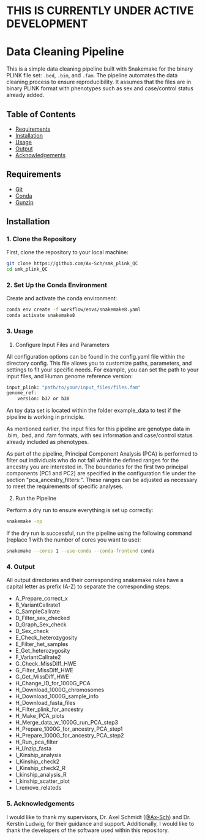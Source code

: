 # THIS IS CURRENTLY UNDER ACTIVE DEVELOPMENT




# Data Cleaning Pipeline

This is a simple data cleaning pipeline built with Snakemake for the binary PLINK file set: `.bed`, `.bim`, and `.fam`. The pipeline automates the data cleaning process to ensure reproducibility. It assumes that the files are in binary PLINK format with phenotypes such as sex and case/control status already added.

## Table of Contents

- [Requirements](#requirements)
- [Installation](#installation)
- [Usage](#usage)
- [Output](#output)
- [Acknowledgements](#acknowledgements)

## Requirements

- [Git](https://git-scm.com/)
- [Conda](https://docs.conda.io/projects/conda/en/latest/user-guide/install/index.html)
- [Gunzip](https://www.gnu.org/software/gzip/)

## Installation

### 1. Clone the Repository

First, clone the repository to your local machine:

```sh
git clone https://github.com/Ax-Sch/smk_plink_QC 
cd smk_plink_QC
```

### 2.  Set Up the Conda Environment

Create and activate the conda environment:
```sh
conda env create -f workflow/envs/snakemake8.yaml
conda activate snakemake8
```

### 3. Usage
1. Configure Input Files and Parameters

All configuration options can be found in the config.yaml file within the directory config. This file allows you to customize paths, parameters, and settings to fit your specific needs. For example, you can set the path to your input files, and Human genome reference version:
```sh
input_plink: "path/to/your/input_files/files.fam"
genome_ref:
    version: b37 or b38
```
An toy data set is located within the folder example_data to test if the pipeline is working in principle.

As mentioned earlier, the input files for this pipeline are genotype data in .bim, .bed, and .fam formats, with sex information and case/control status already included as phenotypes.

As part of the pipeline, Principal Component Analysis (PCA) is performed to filter out individuals who do not fall within the defined ranges for the ancestry you are interested in. The boundaries for the first two principal components (PC1 and PC2) are specified in the configuration file under the section "pca_ancestry_filters:". These ranges can be adjusted as necessary to meet the requirements of specific analyses.


2. Run the Pipeline

Perform a dry run to ensure everything is set up correctly:
```sh
snakemake -np
```
If the dry run is successful, run the pipeline using the following command (replace 1 with the number of cores you want to use):
```sh
snakemake --cores 1 --use-conda --conda-frontend conda
```

### 4. Output
All output directories and their corresponding snakemake rules have a capital letter as prefix (A-Z) to separate the corresponding steps:
- A_Prepare_correct_x
- B_VariantCallrate1 
- C_SampleCallrate 
- D_Filter_sex_checked 
- D_Graph_Sex_check
- D_Sex_check
- E_Check_heterozygosity 
- E_Filter_het_samples 
- E_Get_heterozygosity 
- F_VariantCallrate2 
- G_Check_MissDiff_HWE 
- G_Filter_MissDiff_HWE
- G_Get_MissDiff_HWE 
- H_Change_ID_for_1000G_PCA
- H_Download_1000G_chromosomes
- H_Download_1000G_sample_info 
- H_Download_fasta_files 
- H_Filter_plink_for_ancestry
- H_Make_PCA_plots 
- H_Merge_data_w_1000G_run_PCA_step3 
- H_Prepare_1000G_for_ancestry_PCA_step1
- H_Prepare_1000G_for_ancestry_PCA_step2
- H_Run_pca_filter 
- H_Unzip_fasta
- I_Kinship_analysis 
- I_Kinship_check2 
- I_Kinship_check2_R 
- I_kinship_analysis_R 
- I_kinship_scatter_plot 
- I_remove_relateds


### 5. Acknowledgements
I would like to thank my supervisors, Dr. Axel Schmidt ([@Ax-Sch](https://github.com/Ax-Sch)) and Dr. Kerstin Ludwig, for their guidance and support. Additionally, I would like to thank the developers of the software used within this repository.
